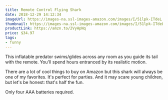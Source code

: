 ```yaml
---
title: Remote Control Flying Shark
date: 2018-12-29 14:12:34
imageUrl: https://images-na.ssl-images-amazon.com/images/I/51lpk-ITdeL._SX522_.jpg
thumbnail: https://images-na.ssl-images-amazon.com/images/I/51lpk-ITdeL._SR600,315_.jpg
productLink: https://amzn.to/2VyHpNq
price: $34.97
tags:
- funny
---
```


This inflatable predator swims/glides across any room as you guide its tail with the remote. You'll spend hours entranced by its realistic motion.

There are a lot of cool things to buy on Amazon but this shark will always be one of my favorites. It's perfect for parties. And it may scare young children, but let's be honest: that's half the fun.

Only four AAA batteries required.
